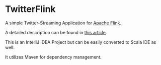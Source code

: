# TwitterFlink

A simple Twitter-Streaming Application for <a href="http://flink.apache.org/" target="_blank">Apache Flink</a>.

A detailed description can be found in <a href="http://blog.brakmic.com/stream-processing-with-apache-flink/" target="_blank">this article</a>.

This is an IntelliJ IDEA Project but can be easily converted to Scala IDE as well.

It utilizes Maven for dependency management.
